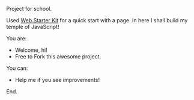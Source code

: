Project for school.

Used [Web Starter Kit](https://developers.google.com/web/starter-kit) for a quick start with a page. In here I shall build my temple of JavaScript!

You are:
- Welcome, hi!
- Free to Fork this awesome project.

You can:
- Help me if you see improvements!

End.